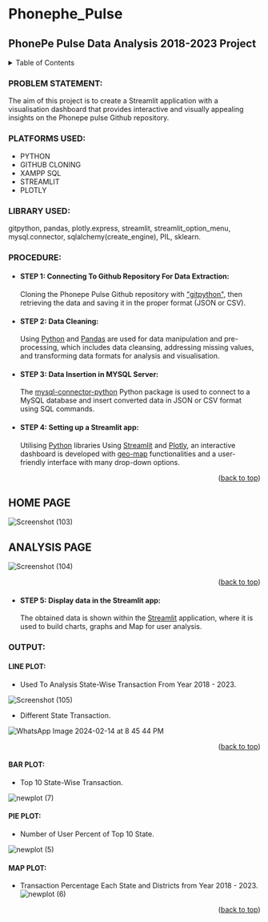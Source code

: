 <a name="readme-top"></a>
#          __Phonephe_Pulse__
## __PhonePe Pulse Data Analysis 2018-2023 Project__ 

<!-- TABLE OF CONTENTS -->
<details>
  <summary>Table of Contents</summary>
  <ol>
    <li>
      <a href="#problem-statement">PROBLEM STATEMENT</a>
    </li>
    <li>
      <a href="#platforms-used">PLATFORMS USED</a>
    </li>
    <li><a href="#library-used">LIBRARY USED</a></li>
    <li><a href="#procedure">PROCEDURE</a></li>
    <li><a href="#output">OUTPUT</a></li>
  </ol>
</details>

<!-- PROBLEM STATEMENT -->
### PROBLEM STATEMENT:
The aim of this project is to create a Streamlit application with a visualisation dashboard that provides interactive and visually appealing insights on the Phonepe pulse Github repository.

<!-- PLATFORMS USED -->
### PLATFORMS USED:
* PYTHON
* GITHUB CLONING
* XAMPP SQL
* STREAMLIT
* PLOTLY

<!-- LIBRARY USED -->
### LIBRARY USED:
gitpython, pandas, plotly.express, streamlit, streamlit_option_menu, mysql.connector, sqlalchemy(create_engine), PIL, sklearn.

<!-- PROCEDURE -->
### PROCEDURE:
* #### __STEP 1:__ Connecting To Github Repository For Data Extraction:
   Cloning the Phonepe Pulse Github repository with ["gitpython"](), then retrieving the data and saving it in the proper format (JSON or CSV).
* #### __STEP 2:__ Data Cleaning:
  Using [Python]() and [Pandas]() are used for data manipulation and pre-processing, which includes data cleansing, addressing missing values, and transforming data 
  formats for analysis and visualisation.
* #### __STEP 3:__ Data Insertion in MYSQL Server:
  The [mysql-connector-python]() Python package is used to connect to a MySQL database and insert converted data in JSON or CSV format using SQL commands.
* #### __STEP 4:__ Setting up a Streamlit app:
  Utilising [Python]() libraries Using [Streamlit]() and [Plotly](), an interactive dashboard is developed with [geo-map]() functionalities and a user-friendly 
  interface with many drop-down options.

<p align="right">(<a href="#readme-top">back to top</a>)</p>

   ## HOME PAGE
  ![Screenshot (103)](https://github.com/Hari24-01/Phonephe_Pulse/assets/128268647/33874859-953a-4842-836b-aefd5efa3435)

   ## ANALYSIS PAGE
  ![Screenshot (104)](https://github.com/Hari24-01/Phonephe_Pulse/assets/128268647/035983d8-fbd2-49bc-b4a7-98205c5d5e28)

<p align="right">(<a href="#readme-top">back to top</a>)</p>

* #### __STEP 5:__ Display data in the Streamlit app:
  The obtained data is shown within the [Streamlit]() application, where it is used to build charts, graphs and Map for user analysis.

<!-- OUTPUT -->
### OUTPUT:
   
   #### LINE PLOT:
   * Used To Analysis State-Wise Transaction From Year 2018 - 2023.
   
  ![Screenshot (105)](https://github.com/Hari24-01/Phonephe_Pulse/assets/128268647/6768a147-a01d-47fa-90d1-e17045539835)

  * Different State Transaction.
    
  ![WhatsApp Image 2024-02-14 at 8 45 44 PM](https://github.com/Hari24-01/Phonephe_Pulse/assets/128268647/802a4f48-28c0-44f6-9cd7-547614110743)
  
<p align="right">(<a href="#readme-top">back to top</a>)</p>

  #### BAR PLOT:
  * Top 10 State-Wise Transaction.
  
  ![newplot (7)](https://github.com/Hari24-01/Phonephe_Pulse/assets/128268647/6a86d487-0746-4ed0-90b6-534f7379aa49)

  #### PIE PLOT:
  * Number of User Percent of Top 10 State.
  
  ![newplot (5)](https://github.com/Hari24-01/Phonephe_Pulse/assets/128268647/857aa86b-d522-4eba-bb51-388ec8dd1fd0)

  #### MAP PLOT:
  * Transaction Percentage Each State and Districts from Year 2018 - 2023.
  ![newplot (6)](https://github.com/Hari24-01/Phonephe_Pulse/assets/128268647/df2fa475-3ede-46ca-948b-ad573eed7452)

<p align="right">(<a href="#readme-top">back to top</a>)</p>
